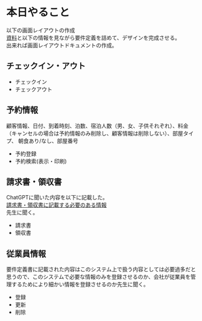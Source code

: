 # 本日やること
以下の画面レイアウトの作成<br>
[資料](../../project-proposal/画面レイアウト図/Screen_UI_Requirements_Document.md)と以下の情報を見ながら要件定義を詰めて、デザインを完成させる。<br>
出来れば画面レイアウトドキュメントの作成。

## チェックイン・アウト
- チェックイン
- チェックアウト

## 予約情報
顧客情報、日付、到着時刻、泊数、宿泊人数（男、女、子供それぞれ）、料金 （キャンセルの場合は予約情報のみ削除し、顧客情報は削除しない）、部屋タイプ、 朝食あり/なし、部屋番号
- 予約登録
- 予約検索(表示・印刷)

## 請求書・領収書
ChatGPTに聞いた内容を以下に記載した。<br>
[請求書・領収書に記載する必要のある情報](請求書・領収書.md)<br>
先生に聞く。
- 請求書
- 領収書

## 従業員情報
要件定義書に記載された内容はこのシステム上で扱う内容としては必要過多だと思うので、このシステムで必要な情報のみを登録させるのか、会社が従業員を管理するためにより細かい情報を登録させるのか先生に聞く。
- 登録
- 更新
- 削除